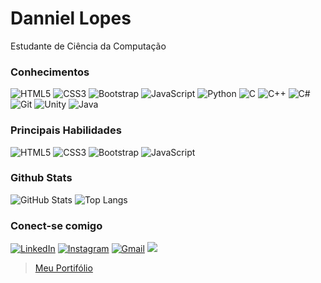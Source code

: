 # Danniel Lopes

Estudante de Ciência da Computação

### Conhecimentos
![HTML5](https://img.shields.io/badge/HTML5-E34F26?style=for-the-badge&logo=html5&logoColor=white)
![CSS3](https://img.shields.io/badge/CSS3-1572B6?style=for-the-badge&logo=css3&logoColor=white)
![Bootstrap](https://img.shields.io/badge/-boostrap-0D1117?style=for-the-badge&logo=bootstrap&labelColor=0D1117)
![JavaScript](https://img.shields.io/badge/JavaScript-F7DF1E?style=for-the-badge&logo=javascript&logoColor=black)
![Python](https://img.shields.io/badge/python-3670A0?style=for-the-badge&logo=python&logoColor=ffdd54)
![C](https://img.shields.io/badge/C-00599C?style=for-the-badge&logo=c&logoColor=white)
![C++](https://img.shields.io/badge/C%2B%2B-00599C?style=for-the-badge&logo=c%2B%2B&logoColor=white)
![C#](https://img.shields.io/badge/c%23-%23239120.svg?style=for-the-badge&logo=csharp&logoColor=white)
![Git](https://img.shields.io/badge/git-%23F05033.svg?style=for-the-badge&logo=git&logoColor=white)
![Unity](https://img.shields.io/badge/unity-%23000000.svg?style=for-the-badge&logo=unity&logoColor=white)
![Java](https://img.shields.io/badge/java-%23ED8B00.svg?style=for-the-badge&logo=openjdk&logoColor=white)

### Principais Habilidades
![HTML5](https://img.shields.io/badge/HTML5-E34F26?style=for-the-badge&logo=html5&logoColor=white)
![CSS3](https://img.shields.io/badge/CSS3-1572B6?style=for-the-badge&logo=css3&logoColor=white)
![Bootstrap](https://img.shields.io/badge/-boostrap-0D1117?style=for-the-badge&logo=bootstrap&labelColor=0D1117)
![JavaScript](https://img.shields.io/badge/JavaScript-F7DF1E?style=for-the-badge&logo=javascript&logoColor=black)


### Github Stats
![GitHub Stats](https://github-readme-stats.vercel.app/api?username=danniellcosta&theme=transparent&bg_color=000&border_color=30A3DC&show_icons=true&icon_color=30A3DC&title_color=E94D5F&text_color=FFF) 
![Top Langs](https://github-readme-stats-git-masterrstaa-rickstaa.vercel.app/api/top-langs/?username=danniellcosta&bg_color=000&border_color=30A3DC&title_color=E94D5F&text_color=FFF)

### Conect-se comigo

[![LinkedIn](https://img.shields.io/badge/LinkedIn-0077B5?style=for-the-badge&logo=linkedin&logoColor=white)](https://www.linkedin.com/in/danniel-lopes/)
[![Instagram](https://img.shields.io/badge/-Instagram-%23E4405F?style=for-the-badge&logo=instagram&logoColor=white)](https://www.instagram.com/danniel_lcosta/)
[![Gmail](https://img.shields.io/badge/Gmail-333333?style=for-the-badge&logo=gmail&logoColor=red)](mailto:lopesdanniel09@gmail.com)
<a href="https://www.dio.me/users/lopesdanniel09"><img src="https://img.shields.io/badge/-Meu%20Perfil%20na%20DIO-30A3DC?style=for-the-badge"></a>

> [Meu Portifólio](https://danniellcosta.github.io/ "Site pessoal com portifólio")
